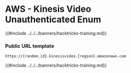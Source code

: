 # AWS - Kinesis Video Unauthenticated Enum

{{#include ../../../banners/hacktricks-training.md}}

### Public URL template

```
https://{random_id}.kinesisvideo.{region}.amazonaws.com
```

{{#include ../../../banners/hacktricks-training.md}}





